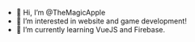 - 👋 Hi, I’m @TheMagicApple
- 👀 I’m interested in website and game development!
- 🌱 I’m currently learning VueJS and Firebase.

<!---
TheMagicApple/TheMagicApple is a ✨ special ✨ repository because its `README.md` (this file) appears on your GitHub profile.
You can click the Preview link to take a look at your changes.
--->
